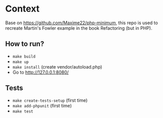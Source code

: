 # Context 

Base on https://github.com/Maxime22/php-minimum, this repo is used to recreate Martin's Fowler example in the book Refactoring (but in PHP).

## How to run?
- ```make build```
- ```make up```
- ```make install``` (create vendor/autoload.php)
- Go to http://127.0.0.1:8080/

## Tests
- ```make create-tests-setup``` (first time)
- ```make add-phpunit``` (first time)
- ```make test```